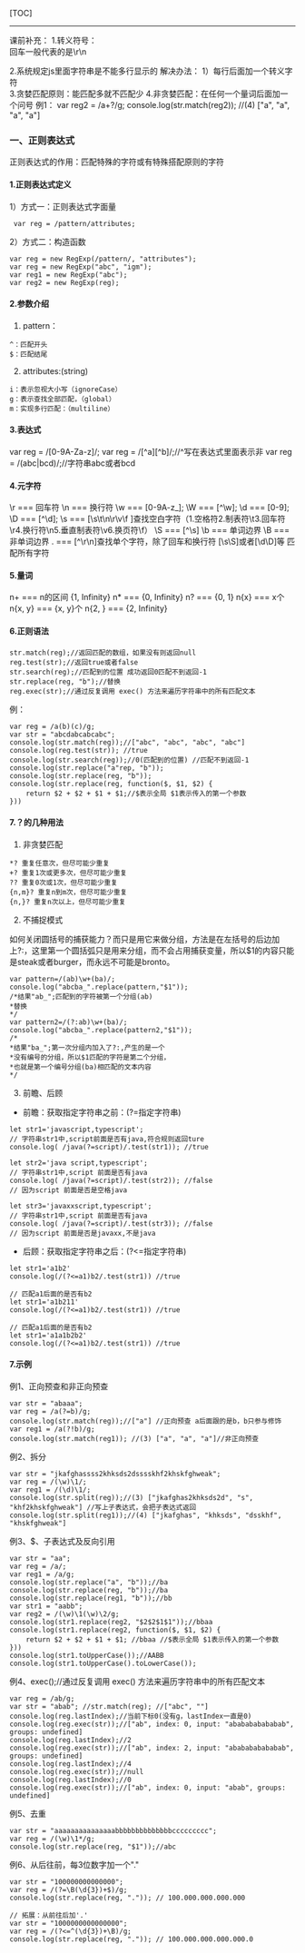 [TOC]

---

课前补充：
1.转义符号：\
回车一般代表的是\r\n

2.系统规定js里面字符串是不能多行显示的
解决办法：
1）每行后面加一个转义字符 \
3.贪婪匹配原则：能匹配多就不匹配少
4.非贪婪匹配：在任何一个量词后面加一个问号
例1：
var reg2 = /a+?/g;
console.log(str.match(reg2)); //(4) ["a", "a", "a", "a"]
### 一、正则表达式
正则表达式的作用：匹配特殊的字符或有特殊搭配原则的字符
#### 1.正则表达式定义
1）方式一：正则表达式字面量
```JS
 var reg = /pattern/attributes;
```
2）方式二：构造函数
```JS
var reg = new RegExp(/pattern/, "attributes");
var reg = new RegExp("abc", "igm");
var reg1 = new RegExp("abc");
var reg2 = new RegExp(reg);
```

#### 2.参数介绍

1. pattern：
```
^：匹配开头
$：匹配结尾
```

2. attributes:(string)
```
i：表示忽视大小写（ignoreCase）
g：表示查找全部匹配，（global）
m：实现多行匹配：（multiline）
```

#### 3.表达式
var reg = /[0-9A-Za-z]/;
var reg = /[^a][^b]/;//^写在表达式里面表示非
var reg = /(abc|bcd)/;//字符串abc或者bcd

#### 4.元字符
\r === 回车符
\n === 换行符
\w === [0-9A-z_];
\W === [^\w];
\d === [0-9];
\D === [^\d];
\s === [\s\t\n\r\v\f ]查找空白字符（1.空格符2.制表符\t3.回车符\r4.换行符\n5.垂直制表符\v6.换页符\f）
\S === [^\s]
\b === 单词边界
\B === 非单词边界
. === [^\r\n]查找单个字符，除了回车和换行符
[\s\S]或者[\d\D]等 匹配所有字符

#### 5.量词
n+ === n的区间 {1, Infinity}
n* === {0, Infinity}
n? === {0, 1}
n{x} === x个
n{x, y} === {x, y}个
n{2, } === {2, Infinity}

#### 6.正则语法
```JS
str.match(reg);//返回匹配的数组，如果没有则返回null
reg.test(str);//返回true或者false
str.search(reg);//匹配到的位置 成功返回0匹配不到返回-1
str.replace(reg, "b");//替换
reg.exec(str);//通过反复调用 exec() 方法来遍历字符串中的所有匹配文本
```
例：
```JS
var reg = /a(b)(c)/g;
var str = "abcdabcabcabc";
console.log(str.match(reg));//["abc", "abc", "abc", "abc"]
console.log(reg.test(str)); //true
console.log(str.search(reg));//0(匹配到的位置) //匹配不到返回-1
console.log(str.replace("a"rep, "b"));
console.log(str.replace(reg, "b"));
console.log(str.replace(reg, function($, $1, $2) {
    return $2 + $2 + $1 + $1;//$表示全局 $1表示传入的第一个参数
}))
```
#### 7.？的几种用法

1. 非贪婪匹配
```
*? 重复任意次，但尽可能少重复
+? 重复1次或更多次，但尽可能少重复
?? 重复0次或1次，但尽可能少重复
{n,m}? 重复n到m次，但尽可能少重复
{n,}? 重复n次以上，但尽可能少重复
```

2. 不捕捉模式

如何关闭圆括号的捕获能力？而只是用它来做分组，方法是在左括号的后边加上?:，这里第一个圆括弧只是用来分组，而不会占用捕获变量，所以$1的内容只能是steak或者burger，而永远不可能是bronto。

```JS
var pattern=/(ab)\w+(ba)/;
console.log("abcba_".replace(pattern,"$1"));
/*结果"ab_";匹配到的字符被第一个分组(ab)
*替换
*/
var pattern2=/(?:ab)\w+(ba)/;
console.log("abcba_".replace(pattern2,"$1"));
/*
*结果"ba_";第一次分组内加入了?:,产生的是一个
*没有编号的分组，所以$1匹配的字符是第二个分组，
*也就是第一个编号分组(ba)相匹配的文本内容
*/
```

3. 前瞻、后顾

* 前瞻：获取指定字符串之前：(?=指定字符串)
```JS
let str1='javascript,typescript';
// 字符串str1中,script前面是否有java,符合规则返回ture
console.log( /java(?=script)/.test(str1)); //true

let str2='java script,typescript';
// 字符串str1中,script 前面是否有java
console.log( /java(?=script)/.test(str2)); //false
// 因为script 前面是否是空格java

let str3='javaxxscript,typescript';
// 字符串str1中,script 前面是否有java
console.log( /java(?=script)/.test(str3)); //false
// 因为script 前面是否是javaxx,不是java
```

* 后顾：获取指定字符串之后：(?<=指定字符串)
```JS
let str1='a1b2'
console.log(/(?<=a1)b2/.test(str1)) //true

// 匹配a1后面的是否有b2
let str1='a1b211'
console.log(/(?<=a1)b2/.test(str1)) //true

// 匹配a1后面的是否有b2
let str1='a1a1b2b2'
console.log(/(?<=a1)b2/.test(str1)) //true
```


#### 7.示例

例1、正向预查和非正向预查
```JS
var str = "abaaa";
var reg = /a(?=b)/g;
console.log(str.match(reg));//["a"] //正向预查 a后面跟的是b，b只参与修饰
var reg1 = /a(?!b)/g;
console.log(str.match(reg1)); //(3) ["a", "a", "a"]//非正向预查
```

例2、拆分
```JS
var str = "jkafghassss2khksds2dsssskhf2khskfghweak";
var reg = /(\w)\1/;
var reg1 = /(\d)\1/;
console.log(str.split(reg));//(3) ["jkafghas2khksds2d", "s", "khf2khskfghweak"] //写上子表达式，会把子表达式返回
console.log(str.split(reg1));//(4) ["jkafghas", "khksds", "dsskhf", "khskfghweak"]
```

例3、$、子表达式及反向引用
```JS
var str = "aa";
var reg = /a/;
var reg1 = /a/g;
console.log(str.replace("a", "b"));//ba
console.log(str.replace(reg, "b"));//ba
console.log(str.replace(reg1, "b"));//bb
var str1 = "aabb";
var reg2 = /(\w)\1(\w)\2/g;
console.log(str1.replace(reg2, "$2$2$1$1"));//bbaa
console.log(str1.replace(reg2, function($, $1, $2) {
    return $2 + $2 + $1 + $1; //bbaa //$表示全局 $1表示传入的第一个参数
}))
console.log(str1.toUpperCase());//AABB
console.log(str1.toUpperCase().toLowerCase());
```

例4、exec();//通过反复调用 exec() 方法来遍历字符串中的所有匹配文本
```JS
var reg = /ab/g;
var str = "abab"; //str.match(reg); //["abc", ""]
console.log(reg.lastIndex);//当前下标0(没有g，lastIndex一直是0)
console.log(reg.exec(str));//["ab", index: 0, input: "ababababababab", groups: undefined]
console.log(reg.lastIndex);//2
console.log(reg.exec(str));//["ab", index: 2, input: "ababababababab", groups: undefined]
console.log(reg.lastIndex);//4
console.log(reg.exec(str));//null
console.log(reg.lastIndex);//0
console.log(reg.exec(str));//["ab", index: 0, input: "abab", groups: undefined]
```

例5、去重
```JS
var str = "aaaaaaaaaaaaaaabbbbbbbbbbbbbbccccccccc";
var reg = /(\w)\1*/g;
console.log(str.replace(reg, "$1"));//abc
```

例6、从后往前，每3位数字加一个"."
```JS
var str = "100000000000000";
var reg = /(?=\B(\d{3})+$)/g;
console.log(str.replace(reg, ".")); // 100.000.000.000.000

// 拓展：从前往后加'.'
var str = "1000000000000000";
var reg = /(?<=^(\d{3})+\B)/g;
console.log(str.replace(reg, ".")); // 100.000.000.000.000.0
```
